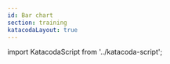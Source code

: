 ```yaml
---
id: Bar chart
section: training
katacodaLayout: true
---
```


import KatacodaScript from '../katacoda-script';

<KatacodaScript katacodaId="react-charts/bar-chart" />
